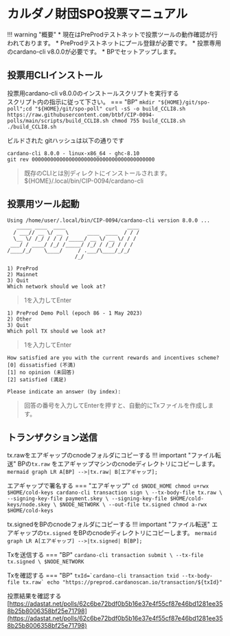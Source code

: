 # カルダノ財団SPO投票マニュアル

!!! warning "概要"
    * 現在はPreProdテストネットで投票ツールの動作確認が行われております。
    * PreProdテストネットにプール登録が必要です。
    * 投票専用のcardano-cli v8.0.0が必要です。
    * BPでセットアップします。

## 投票用CLIインストール
投票用cardano-cli v8.0.0のインストールスクリプトを実行する  
スクリプト内の指示に従って下さい。
=== "BP"
    ```
    mkdir "${HOME}/git/spo-poll";cd "${HOME}/git/spo-poll"
    curl -sS -o build_CCLI8.sh https://raw.githubusercontent.com/btbf/CIP-0094-polls/main/scripts/build_CCLI8.sh
    chmod 755 build_CCLI8.sh
    ./build_CCLI8.sh
    ```

ビルドされた gitハッシュは以下の通りです
``` { .yaml .no-copy }
cardano-cli 8.0.0 - linux-x86_64 - ghc-8.10
git rev 0000000000000000000000000000000000000000
```
> 既存のCLIとは別ディレクトにインストールされます。
> ${HOME}/.local/bin/CIP-0094/cardano-cli

## 投票用ツール起動
``` { .yaml .no-copy }
Using /home/user/.local/bin/CIP-0094/cardano-cli version 8.0.0 ...
   _____ ____  ____                    ____
  / ___// __ \/ __ \      ____  ____  / / /
  \__ \/ /_/ / / / /_____/ __ \/ __ \/ / / 
 ___/ / ____/ /_/ /_____/ /_/ / /_/ / / /  
/____/_/    \____/     / .___/\____/_/_/   
                      /_/                  

1) PreProd
2) Mainnet
3) Quit
Which network should we look at?
```
> 1を入力してEnter

``` { .yaml .no-copy }
1) PreProd Demo Poll (epoch 86 - 1 May 2023)
2) Other
3) Quit
Which poll TX should we look at? 
```
> 1を入力してEnter

``` { .yaml .no-copy }
How satisfied are you with the current rewards and incentives scheme?
[0] dissatisfied (不満)
[1] no opinion (未回答)
[2] satisfied (満足)

Please indicate an answer (by index):
```
> 回答の番号を入力してEnterを押すと、自動的にTxファイルを作成します。

## トランザクション送信
tx.rawをエアギャップのcnodeフォルダにコピーする
!!! important "ファイル転送"
    BPの`tx.raw` をエアギャップマシンのcnodeディレクトリにコピーします。
    ``` mermaid
    graph LR
        A[BP] -->|tx.raw| B[エアギャップ];
    ```


エアギャップで署名する
=== "エアギャップ"
    ```
    cd $NODE_HOME
    chmod u+rwx $HOME/cold-keys
    cardano-cli transaction sign \
        --tx-body-file tx.raw \
        --signing-key-file payment.skey \
        --signing-key-file $HOME/cold-keys/node.skey \
        $NODE_NETWORK \
        --out-file tx.signed
    chmod a-rwx $HOME/cold-keys
    ```

tx.signedをBPのcnodeフォルダにコピーする
!!! important "ファイル転送"
    エアギャップの`tx.signed` をBPのcnodeディレクトリにコピーします。
    ``` mermaid
    graph LR
        A[エアギャップ] -->|tx.signed| B[BP];
    ```

Txを送信する
=== "BP"
    ```
    cardano-cli transaction submit \
        --tx-file tx.signed \
        $NODE_NETWORK
    ```

Txを確認する
=== "BP"
    ```
    txId=`cardano-cli transaction txid --tx-body-file tx.raw`
    echo "https://preprod.cardanoscan.io/transaction/${txId}"
    ```


投票結果を確認する
[https://adastat.net/polls/62c6be72bdf0b5b16e37e4f55cf87e46bd1281ee358b25b8006358bf25e71798](https://adastat.net/polls/62c6be72bdf0b5b16e37e4f55cf87e46bd1281ee358b25b8006358bf25e71798)